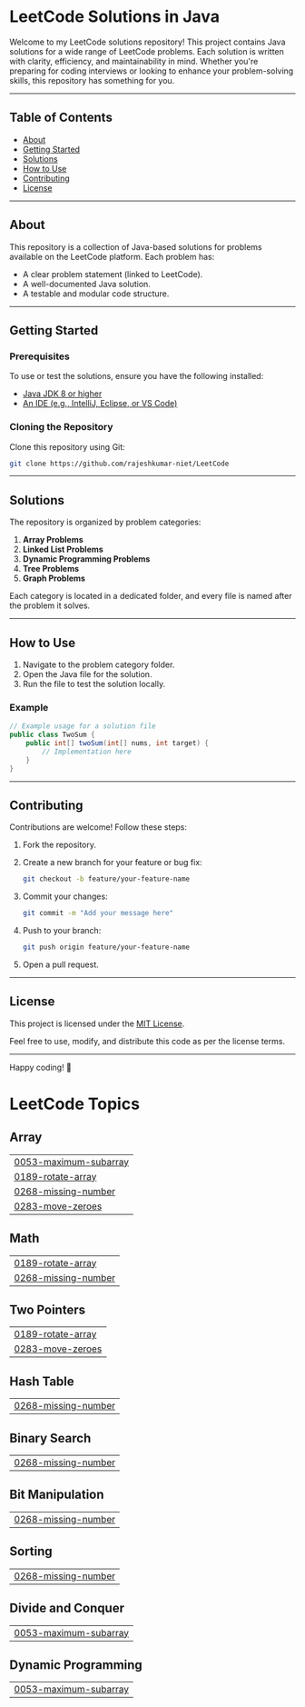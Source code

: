 # LeetCode Solutions in Java

Welcome to my LeetCode solutions repository! This project contains Java solutions for a wide range of LeetCode problems. Each solution is written with clarity, efficiency, and maintainability in mind. Whether you're preparing for coding interviews or looking to enhance your problem-solving skills, this repository has something for you.

---

## Table of Contents

- [About](#about)
- [Getting Started](#getting-started)
- [Solutions](#solutions)
- [How to Use](#how-to-use)
- [Contributing](#contributing)
- [License](#license)

---

## About

This repository is a collection of Java-based solutions for problems available on the LeetCode platform. Each problem has:

- A clear problem statement (linked to LeetCode).
- A well-documented Java solution.
- A testable and modular code structure.

---

## Getting Started

### Prerequisites

To use or test the solutions, ensure you have the following installed:

- [Java JDK 8 or higher](https://www.oracle.com/java/technologies/javase-jdk11-downloads.html)
- [An IDE (e.g., IntelliJ, Eclipse, or VS Code)](https://code.visualstudio.com/)

### Cloning the Repository

Clone this repository using Git:

```bash
git clone https://github.com/rajeshkumar-niet/LeetCode
```

---

## Solutions

The repository is organized by problem categories:

1. **Array Problems**
2. **Linked List Problems**
3. **Dynamic Programming Problems**
4. **Tree Problems**
5. **Graph Problems**

Each category is located in a dedicated folder, and every file is named after the problem it solves.

---

## How to Use

1. Navigate to the problem category folder.
2. Open the Java file for the solution.
3. Run the file to test the solution locally.

### Example

```java
// Example usage for a solution file
public class TwoSum {
    public int[] twoSum(int[] nums, int target) {
        // Implementation here
    }
}
```

---

## Contributing

Contributions are welcome! Follow these steps:

1. Fork the repository.
2. Create a new branch for your feature or bug fix:

    ```bash
    git checkout -b feature/your-feature-name
    ```

3. Commit your changes:

    ```bash
    git commit -m "Add your message here"
    ```

4. Push to your branch:

    ```bash
    git push origin feature/your-feature-name
    ```

5. Open a pull request.

---

## License

This project is licensed under the [MIT License](LICENSE).

Feel free to use, modify, and distribute this code as per the license terms.

---

Happy coding! 🎉

<!---LeetCode Topics Start-->
# LeetCode Topics
## Array
|  |
| ------- |
| [0053-maximum-subarray](https://github.com/rajeshkumar-niet/LeetCode/tree/master/0053-maximum-subarray) |
| [0189-rotate-array](https://github.com/rajeshkumar-niet/LeetCode/tree/master/0189-rotate-array) |
| [0268-missing-number](https://github.com/rajeshkumar-niet/LeetCode/tree/master/0268-missing-number) |
| [0283-move-zeroes](https://github.com/rajeshkumar-niet/LeetCode/tree/master/0283-move-zeroes) |
## Math
|  |
| ------- |
| [0189-rotate-array](https://github.com/rajeshkumar-niet/LeetCode/tree/master/0189-rotate-array) |
| [0268-missing-number](https://github.com/rajeshkumar-niet/LeetCode/tree/master/0268-missing-number) |
## Two Pointers
|  |
| ------- |
| [0189-rotate-array](https://github.com/rajeshkumar-niet/LeetCode/tree/master/0189-rotate-array) |
| [0283-move-zeroes](https://github.com/rajeshkumar-niet/LeetCode/tree/master/0283-move-zeroes) |
## Hash Table
|  |
| ------- |
| [0268-missing-number](https://github.com/rajeshkumar-niet/LeetCode/tree/master/0268-missing-number) |
## Binary Search
|  |
| ------- |
| [0268-missing-number](https://github.com/rajeshkumar-niet/LeetCode/tree/master/0268-missing-number) |
## Bit Manipulation
|  |
| ------- |
| [0268-missing-number](https://github.com/rajeshkumar-niet/LeetCode/tree/master/0268-missing-number) |
## Sorting
|  |
| ------- |
| [0268-missing-number](https://github.com/rajeshkumar-niet/LeetCode/tree/master/0268-missing-number) |
## Divide and Conquer
|  |
| ------- |
| [0053-maximum-subarray](https://github.com/rajeshkumar-niet/LeetCode/tree/master/0053-maximum-subarray) |
## Dynamic Programming
|  |
| ------- |
| [0053-maximum-subarray](https://github.com/rajeshkumar-niet/LeetCode/tree/master/0053-maximum-subarray) |
<!---LeetCode Topics End-->